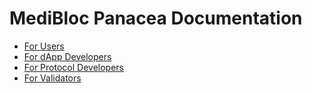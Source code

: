 # MediBloc Panacea Documentation

- [For Users](users/overview.md)
- [For dApp Developers](dapp-devs/overview.md)
- [For Protocol Developers](protocol-devs/overview.md)
- [For Validators](validators/overview.md)

